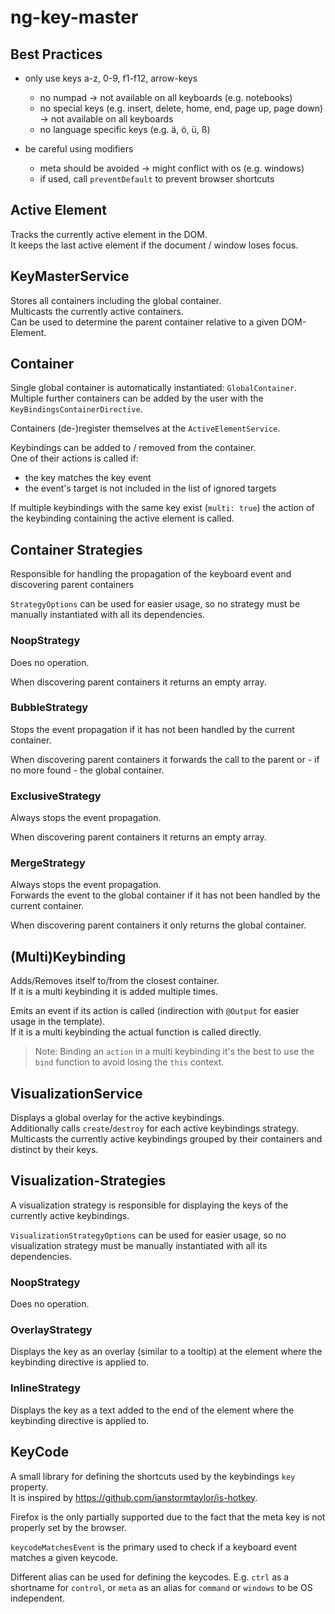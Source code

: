 # ng-key-master

## Best Practices

- only use keys a-z, 0-9, f1-f12, arrow-keys
  - no numpad -> not available on all keyboards (e.g. notebooks)
  - no special keys (e.g. insert, delete, home, end, page up, page down) -> not available on all keyboards
  - no language specific keys (e.g. ä, ö, ü, ß)

- be careful using modifiers
  - meta should be avoided -> might conflict with os (e.g. windows) 
  - if used, call `preventDefault` to prevent browser shortcuts
  

## Active Element

Tracks the currently active element in the DOM.  
It keeps the last active element if the document / window loses focus.  


## KeyMasterService

Stores all containers including the global container.  
Multicasts the currently active containers.  
Can be used to determine the parent container relative to a given DOM-Element.


## Container

Single global container is automatically instantiated: `GlobalContainer`.  
Multiple further containers can be added by the user with the `KeyBindingsContainerDirective`.  

Containers (de-)register themselves at the `ActiveElementService`.

Keybindings can be added to / removed from the container.  
One of their actions is called if:
- the key matches the key event
- the event's target is not included in the list of ignored targets  

If multiple keybindings with the same key exist (`multi: true`) the action of the keybinding containing the active element is called.


## Container Strategies

Responsible for handling the propagation of the keyboard event and discovering parent containers

`StrategyOptions` can be used for easier usage, so no strategy must be manually instantiated with all its dependencies. 

### NoopStrategy
Does no operation.  

When discovering parent containers it returns an empty array.

### BubbleStrategy
Stops the event propagation if it has not been handled by the current container.  

When discovering parent containers it forwards the call to the parent or - if no more found - the global container.

### ExclusiveStrategy
Always stops the event propagation.  

When discovering parent containers it returns an empty array.

### MergeStrategy
Always stops the event propagation.  
Forwards the event to the global container if it has not been handled by the current container.  

When discovering parent containers it only returns the global container.


## (Multi)Keybinding

Adds/Removes itself to/from the closest container.  
If it is a multi keybinding it is added multiple times.  

Emits an event if its action is called (indirection with `@Output` for easier usage in the template).  
If it is a multi keybinding the actual function is called directly.  
> Note:
> Binding an `action` in a multi keybinding it's the best to use the `bind` function to avoid losing the `this` context.


## VisualizationService

Displays a global overlay for the active keybindings.  
Additionally calls `create`/`destroy` for each active keybindings strategy.  
Multicasts the currently active keybindings grouped by their containers and distinct by their keys.  

## Visualization-Strategies

A visualization strategy is responsible for displaying the keys of the currently active keybindings.

`VisualizationStrategyOptions` can be used for easier usage, so no visualization strategy must be manually instantiated with all its dependencies.

### NoopStrategy
Does no operation.

### OverlayStrategy
Displays the key as an overlay (similar to a tooltip) at the element where the keybinding directive is applied to.

### InlineStrategy
Displays the key as a text added to the end of the element where the keybinding directive is applied to.


## KeyCode

A small library for defining the shortcuts used by the keybindings `key` property.  
It is inspired by https://github.com/ianstormtaylor/is-hotkey.  

Firefox is the only partially supported due to the fact that the meta key is not properly set by the browser.  

`keycodeMatchesEvent` is the primary used to check if a keyboard event matches a given keycode.  

Different alias can be used for defining the keycodes.
E.g. `ctrl` as a shortname for `control`, or `meta` as an alias for `command` or `windows` to be OS independent.

